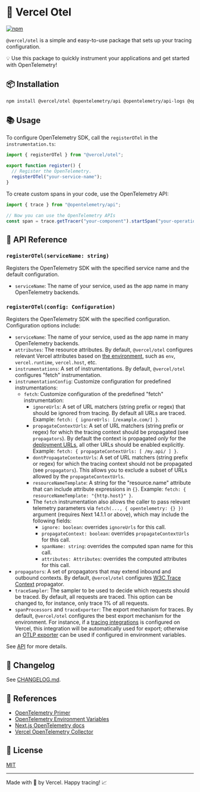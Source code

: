 # 🚀 Vercel Otel

[![npm](https://img.shields.io/npm/v/@vercel/otel.svg)](https://www.npmjs.com/package/@vercel/otel)

`@vercel/otel` is a simple and easy-to-use package that sets up your tracing configuration.

💡 Use this package to quickly instrument your applications and get started with OpenTelemetry!

## 📦 Installation

```sh
npm install @vercel/otel @opentelemetry/api @opentelemetry/api-logs @opentelemetry/instrumentation @opentelemetry/resources @opentelemetry/sdk-logs @opentelemetry/sdk
```

## 📚 Usage

To configure OpenTelemetry SDK, call the `registerOTel` in the `instrumentation.ts`:

```javascript
import { registerOTel } from "@vercel/otel";

export function register() {
  // Register the OpenTelemetry.
  registerOTel("your-service-name");
}
```

To create custom spans in your code, use the OpenTelemetry API:

```javascript
import { trace } from "@opentelemetry/api";

// Now you can use the OpenTelemetry APIs
const span = trace.getTracer("your-component").startSpan("your-operation");
```

## 📖 API Reference

### `registerOTel(serviceName: string)`

Registers the OpenTelemetry SDK with the specified service name and the default configuration.

- `serviceName`: The name of your service, used as the app name in many OpenTelemetry backends.

### `registerOTel(config: Configuration)`

Registers the OpenTelemetry SDK with the specified configuration. Configuration options include:

- `serviceName`: The name of your service, used as the app name in many OpenTelemetry backends.
- `attributes`: The resource attributes. By default, `@vercel/otel` configures relevant Vercel attributes based on [the environment](https://vercel.com/docs/projects/environment-variables/system-environment-variables), such as `env`, `vercel.runtime`, `vercel.host`, etc.
- `instrumentations`: A set of instrumentations. By default, `@vercel/otel` configures "fetch" instrumentation.
- `instrumentationConfig`: Customize configuration for predefined instrumentations:
  - `fetch`: Customize configuration of the predefined "fetch" instrumentation:
    - `ignoreUrls`: A set of URL matchers (string prefix or regex) that should be ignored from tracing. By default all URLs are traced. Example: `fetch: { ignoreUrls: [/example.com/] }`.
    - `propagateContextUrls`: A set of URL matchers (string prefix or regex) for which the tracing context should be propagated (see `propagators`). By default the context is propagated _only_ for the [deployment URLs](https://vercel.com/docs/deployments/generated-urls), all other URLs should be enabled explicitly. Example: `fetch: { propagateContextUrls: [ /my.api/ ] }`.
    - `dontPropagateContextUrls`: A set of URL matchers (string prefix or regex) for which the tracing context should not be propagated (see `propagators`). This allows you to exclude a subset of URLs allowed by the `propagateContextUrls`.
    - `resourceNameTemplate`: A string for the "resource.name" attribute that can include attribute expressions in `{}`. Example: `fetch: { resourceNameTemplate: "{http.host}" }`.
    - The `fetch` instrumentation also allows the caller to pass relevant telemetry parameters via `fetch(..., { opentelemetry: {} })` argument (requires Next 14.1.1 or above), which may include the following fields:
      - `ignore: boolean`: overrides `ignoreUrls` for this call.
      - `propagateContext: boolean`: overrides `propagateContextUrls` for this call.
      - `spanName: string`: overrides the computed span name for this call.
      - `attributes: Attributes`: overrides the computed attributes for this call.
- `propagators`: A set of propagators that may extend inbound and outbound contexts. By default, `@vercel/otel` configures [W3C Trace Context](https://www.w3.org/TR/trace-context/) propagator.
- `traceSampler`: The sampler to be used to decide which requests should be traced. By default, all requests are traced. This option can be changed to, for instance, only trace 1% of all requests.
- `spanProcessors` and `traceExporter`: The export mechanism for traces. By default, `@vercel/otel` configures the best export mechanism for the environment. For instance, if a [tracing integrations](https://vercel.com/docs/observability/otel-overview) is configured on Vercel, this integration will be automatically used for export; otherwise an [OTLP exporter](https://opentelemetry.io/docs/specs/otel/configuration/sdk-environment-variables/#otlp-exporter) can be used if configured in environment variables.

See [API](https://otel.vercel.sh/api/) for more details.

## 📝 Changelog

See [CHANGELOG.md](https://otel.vercel.sh/CHANGELOG.md).

## 🔗 References

- [OpenTelemetry Primer](https://opentelemetry.io/docs/concepts/observability-primer/)
- [OpenTelemetry Environment Variables](https://opentelemetry.io/docs/specs/otel/configuration/sdk-environment-variables/)
- [Next.js OpenTelemetry docs](https://nextjs.org/docs/app/building-your-application/optimizing/open-telemetry)
- [Vercel OpenTelemetry Collector](https://vercel.com/docs/observability/otel-overview)

## 📄 License

[MIT](https://otel.vercel.sh/LICENSE)

---

Made with 💖 by Vercel. Happy tracing! 📈
